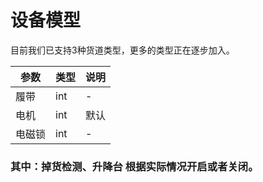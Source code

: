 # 设备模型

目前我们已支持3种货道类型，更多的类型正在逐步加入。

| 参数  | 类型  | 说明 |
|-----|-----|----|
| 履带  | int | -  |
| 电机  | int | 默认 |
| 电磁锁 | int | -  |

### 其中：掉货检测、升降台 根据实际情况开启或者关闭。

